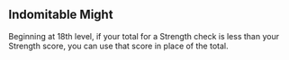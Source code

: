 ## Indomitable Might
Beginning at 18th level, if your total for a Strength check is less than your Strength score, you can use that score in place of the total.

<!--
Commentary:
- the absolute nature of this feature makes it feel overpowering.
- the reliable talent feature is used as a preface for this.
- it comes so late in the game its hard to argue that it shouldn't be so powerful.

!TODO:
- this ability desperately needs a rework!
- move this ability down several levels.
- keep it in the same vein as rogue's reliable talent.
-->
